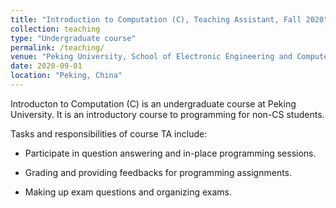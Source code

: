 ```yaml
---
title: "Introduction to Computation (C), Teaching Assistant, Fall 2020"
collection: teaching
type: "Undergraduate course"
permalink: /teaching/
venue: "Peking University, School of Electronic Engineering and Computer Science"
date: 2020-09-01
location: "Peking, China"
---
```


Introducton to Computation (C) is an undergraduate course at Peking University. It is an introductory course to programming for non-CS students. 

Tasks and responsibilities of course TA include:

* Participate in question answering and in-place programming sessions.

* Grading and providing feedbacks for programming assignments.

* Making up exam questions and organizing exams.

